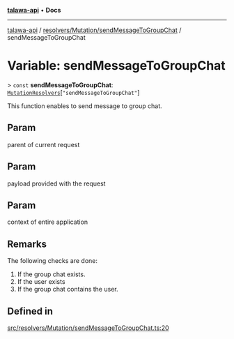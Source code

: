 [**talawa-api**](../../../../README.md) • **Docs**

***

[talawa-api](../../../../modules.md) / [resolvers/Mutation/sendMessageToGroupChat](../README.md) / sendMessageToGroupChat

# Variable: sendMessageToGroupChat

\> `const` **sendMessageToGroupChat**: [`MutationResolvers`](../../../../types/generatedGraphQLTypes/type-aliases/MutationResolvers.md)\[`"sendMessageToGroupChat"`\]

This function enables to send message to group chat.

## Param

parent of current request

## Param

payload provided with the request

## Param

context of entire application

## Remarks

The following checks are done:
1. If the group chat exists.
2. If the user exists
3. If the group chat contains the user.

## Defined in

[src/resolvers/Mutation/sendMessageToGroupChat.ts:20](https://github.com/PalisadoesFoundation/talawa-api/blob/fb5076f344cd74d4e51c692cbc70fc337bf1ac39/src/resolvers/Mutation/sendMessageToGroupChat.ts#L20)
